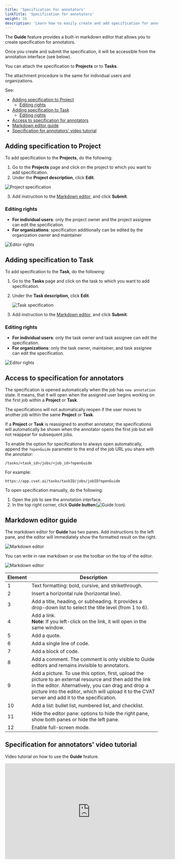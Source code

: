 ```yaml
---
title: 'Specification for annotators'
linkTitle: 'Specification for annotators'
weight: 16
description: 'Learn how to easily create and add specification for annotators using the Guide feature.'
---
```


The **Guide** feature provides a built-in markdown editor that
allows you to create specification for annotators.

Once you create and submit the specification,
it will be accessible from the annotation interface (see below).

You can attach the specification to **Projects** or to **Tasks**.

The attachment procedure is the same for individual users and organizations.

See:

- [Adding specification to Project](#adding-specification-to-project)
  - [Editing rights](#editing-rights)
- [Adding specification to Task](#adding-specification-to-task)
  - [Editing rights](#editing-rights-1)
- [Access to specification for annotators](#access-to-specification-for-annotators)
- [Markdown editor guide](#markdown-editor-guide)
- [Specification for annotators' video tutorial](#specification-for-annotators-video-tutorial)

## Adding specification to Project

To add specification to the **Projects**, do the following:

1. Go to the **Projects** page and click on the project to which you want to add specification.
2. Under the **Project description**, click **Edit**.

![Project specification](/images/project_spec.jpg)

3. Add instruction to the [Markdown editor](#markdown-editor-guide), and click **Submit**.

### Editing rights

- **For individual users**: only the project owner and the project assignee can edit the specification.
- **For organizations**: specification additionally can be edited by the organization owner and maintainer

![Editor rights](/images/editor_access_rights_1.jpg)

## Adding specification to Task

To add specification to the **Task**, do the following:

1. Go to the **Tasks** page and click on the task to which you want to add specification.
2. Under the **Task description**, click **Edit**.

   ![Task specification](/images/task_spec.jpg)

3. Add instruction to the [Markdown editor](#markdown-editor-guide), and click **Submit**.

### Editing rights

- **For individual users**: only the task owner and task assignee can edit the specification.
- **For organizations**: only the task owner, maintainer, and task assignee can edit the specification.

![Editor rights](/images/editor_access_rights_2.jpg)

## Access to specification for annotators


The specification is opened automatically when the job has `new annotation` state.
It means, that it will open when the assigned user begins working on the first
job within a **Project** or **Task**.

The specifications will not automatically reopen
if the user moves to another job within the same **Project** or **Task**.

If a **Project** or **Task** is reassigned to another annotator, the specifications will
automatically be shown when the annotator opens the first job but will
not reappear for subsequent jobs.

To enable the option for specifications to always open automatically,
append the `?openGuide` parameter to the end of the job URL you share with the annotator:


```
/tasks/<task_id>/jobs/<job_id>?openGuide
```
For example:

```
https://app.cvat.ai/tasks/taskID/jobs/jobID?openGuide
```

To open specification manually, do the following:

1. Open the job to see the annotation interface.
2. In the top right corner, click **Guide button**(![Guide Icon](/images/guide_icon.jpg)).

## Markdown editor guide

The markdown editor for **Guide** has two panes.
Add instructions to the left pane, and the editor
will immediately show the formatted result on the right.

![Markdown editor](/images/markdown_editor.jpg)

You can write in raw markdown or use the toolbar on the top of the editor.

![Markdown editor](/images/editor_toolbar.jpg)

<!--lint disable maximum-line-length-->

| Element | Description                                                                                                                                                                                                                                                        |
| ------- | ------------------------------------------------------------------------------------------------------------------------------------------------------------------------------------------------------------------------------------------------------------------ |
| 1       | Text formatting: bold, cursive, and strikethrough.                                                                                                                                                                                                                 |
| 2       | Insert a horizontal rule (horizontal line).                                                                                                                                                                                                                        |
| 3       | Add a title, heading, or subheading. It provides a drop-down list to select the title level (from 1 to 6).                                                                                                                                                         |
| 4       | Add a link. <br>**Note:** If you left-click on the link, it will open in the same window.                                                                                                                                                                          |
| 5       | Add a quote.                                                                                                                                                                                                                                                       |
| 6       | Add a single line of code.                                                                                                                                                                                                                                         |
| 7       | Add a block of code.                                                                                                                                                                                                                                               |
| 8       | Add a comment. The comment is only visible to Guide editors and remains invisible to annotators.                                                                                                                                                                   |
| 9       | Add a picture. To use this option, first, upload the picture to an external resource and then add the link in the editor. Alternatively, you can drag and drop a picture into the editor, which will upload it to the CVAT server and add it to the specification. |
| 10      | Add a list: bullet list, numbered list, and checklist.                                                                                                                                                                                                             |
| 11      | Hide the editor pane: options to hide the right pane, show both panes or hide the left pane.                                                                                                                                                                       |
| 12      | Enable full-screen mode.                                                                                                                                                                                                                                           |

<!--lint enable maximum-line-length-->

## Specification for annotators' video tutorial

Video tutorial on how to use the **Guide** feature.

<!--lint disable maximum-line-length-->

<iframe width="560" height="315" src="https://www.youtube.com/embed/hAN9UGRvwOk" title="YouTube video player" frameborder="0" allow="accelerometer; autoplay; clipboard-write; encrypted-media; gyroscope; picture-in-picture; web-share" allowfullscreen></iframe>

<!--lint enable maximum-line-length-->
